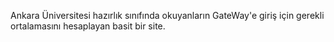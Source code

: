 Ankara Üniversitesi hazırlık sınıfında okuyanların GateWay'e giriş için gerekli ortalamasını hesaplayan basit bir site.
